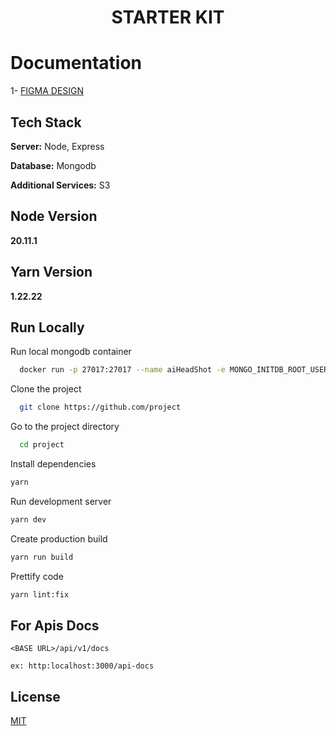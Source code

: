 <div align="center">
<h1> STARTER KIT </h1>  
</div>

# Documentation

1- [FIGMA DESIGN](LINK-HERE)

## Tech Stack

**Server:** Node, Express

**Database:** Mongodb

**Additional Services:** S3

## Node Version

**20.11.1**

## Yarn Version

**1.22.22**

## Run Locally

Run local mongodb container

```bash
  docker run -p 27017:27017 --name aiHeadShot -e MONGO_INITDB_ROOT_USERNAME=root -e MONGO_INITDB_ROOT_PASSWORD=root  -v <LOCAL-PATH> -d mongo
```

Clone the project

```bash
  git clone https://github.com/project
```

Go to the project directory

```bash
  cd project
```

Install dependencies

```bash
yarn
```

Run development server

```bash
yarn dev
```

Create production build

```bash
yarn run build
```

Prettify code

```bash
yarn lint:fix
```

## For Apis Docs

```
<BASE URL>/api/v1/docs

ex: http:localhost:3000/api-docs
```

## License

[MIT](https://choosealicense.com/licenses/mit/)

